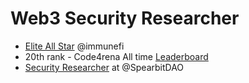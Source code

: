 # Web3 Security Researcher

- [Elite All Star](https://immunefi.com/profile/shadowhunter/) @immunefi 
- 20th rank - Code4rena All time [Leaderboard](https://code4rena.com/@csanuragjain)
- [Security Researcher](https://cantina.xyz/u/csanuragjain) at @SpearbitDAO
